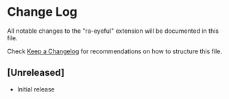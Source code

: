 # Change Log
All notable changes to the "ra-eyeful" extension will be documented in this file.

Check [Keep a Changelog](http://keepachangelog.com/) for recommendations on how to structure this file.

## [Unreleased]
- Initial release
